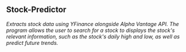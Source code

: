 ## Stock-Predictor
*Extracts stock data using YFinance alongside Alpha Vantage API. The program allows the user to search for a stock to displays 
the stock's relevant information, such as the stock's daily high and low, as well as predict future trends.*
